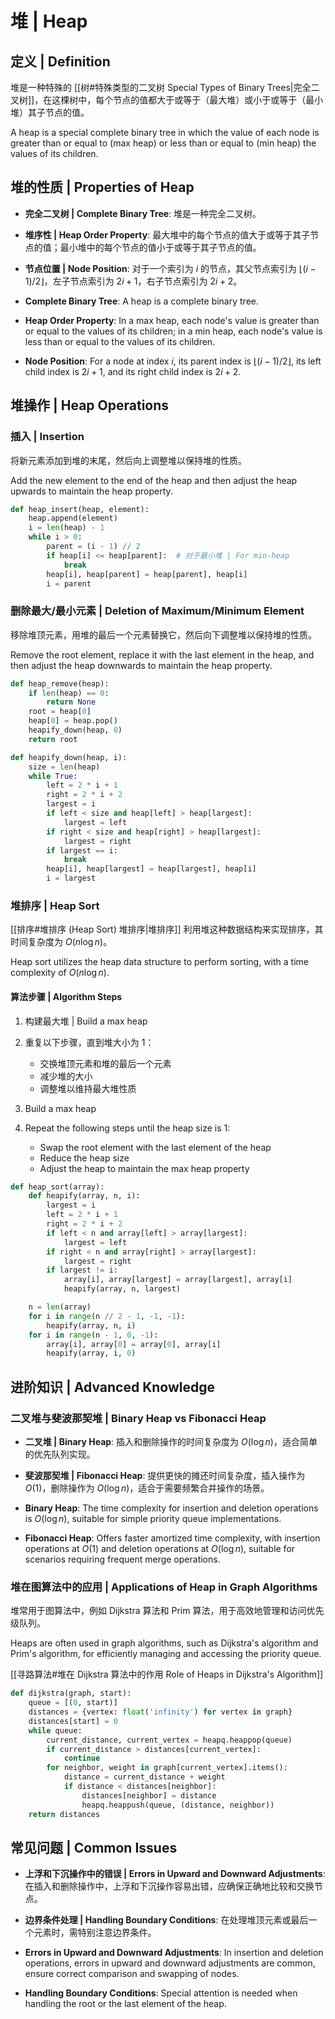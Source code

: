 # 堆 | Heap

## 定义 | Definition

堆是一种特殊的 [[树#特殊类型的二叉树 Special Types of Binary Trees|完全二叉树]]，在这棵树中，每个节点的值都大于或等于（最大堆）或小于或等于（最小堆）其子节点的值。

A heap is a special complete binary tree in which the value of each node is greater than or equal to (max heap) or less than or equal to (min heap) the values of its children.

## 堆的性质 | Properties of Heap

- **完全二叉树 | Complete Binary Tree**: 堆是一种完全二叉树。
- **堆序性 | Heap Order Property**: 最大堆中的每个节点的值大于或等于其子节点的值；最小堆中的每个节点的值小于或等于其子节点的值。
- **节点位置 | Node Position**: 对于一个索引为 $i$ 的节点，其父节点索引为 $\lfloor (i-1)/2 \rfloor$，左子节点索引为 $2i+1$，右子节点索引为 $2i+2$。

- **Complete Binary Tree**: A heap is a complete binary tree.
- **Heap Order Property**: In a max heap, each node's value is greater than or equal to the values of its children; in a min heap, each node's value is less than or equal to the values of its children.
- **Node Position**: For a node at index $i$, its parent index is $\lfloor (i-1)/2 \rfloor$, its left child index is $2i+1$, and its right child index is $2i+2$.

## 堆操作 | Heap Operations

### 插入 | Insertion

将新元素添加到堆的末尾，然后向上调整堆以保持堆的性质。

Add the new element to the end of the heap and then adjust the heap upwards to maintain the heap property.

```python
def heap_insert(heap, element):
    heap.append(element)
    i = len(heap) - 1
    while i > 0:
        parent = (i - 1) // 2
        if heap[i] <= heap[parent]:  # 对于最小堆 | For min-heap
            break
        heap[i], heap[parent] = heap[parent], heap[i]
        i = parent
```

### 删除最大/最小元素 | Deletion of Maximum/Minimum Element

移除堆顶元素，用堆的最后一个元素替换它，然后向下调整堆以保持堆的性质。

Remove the root element, replace it with the last element in the heap, and then adjust the heap downwards to maintain the heap property.

```python
def heap_remove(heap):
    if len(heap) == 0:
        return None
    root = heap[0]
    heap[0] = heap.pop()
    heapify_down(heap, 0)
    return root

def heapify_down(heap, i):
    size = len(heap)
    while True:
        left = 2 * i + 1
        right = 2 * i + 2
        largest = i
        if left < size and heap[left] > heap[largest]:
            largest = left
        if right < size and heap[right] > heap[largest]:
            largest = right
        if largest == i:
            break
        heap[i], heap[largest] = heap[largest], heap[i]
        i = largest
```

### 堆排序 | Heap Sort

[[排序#堆排序 (Heap Sort) 堆排序|堆排序]] 利用堆这种数据结构来实现排序，其时间复杂度为 $O(n \log n)$。

Heap sort utilizes the heap data structure to perform sorting, with a time complexity of $O(n \log n)$.

#### 算法步骤 | Algorithm Steps

1. 构建最大堆 | Build a max heap
2. 重复以下步骤，直到堆大小为 1：
   - 交换堆顶元素和堆的最后一个元素
   - 减少堆的大小
   - 调整堆以维持最大堆性质

1. Build a max heap
2. Repeat the following steps until the heap size is 1:
   - Swap the root element with the last element of the heap
   - Reduce the heap size
   - Adjust the heap to maintain the max heap property

```python
def heap_sort(array):
    def heapify(array, n, i):
        largest = i
        left = 2 * i + 1
        right = 2 * i + 2
        if left < n and array[left] > array[largest]:
            largest = left
        if right < n and array[right] > array[largest]:
            largest = right
        if largest != i:
            array[i], array[largest] = array[largest], array[i]
            heapify(array, n, largest)

    n = len(array)
    for i in range(n // 2 - 1, -1, -1):
        heapify(array, n, i)
    for i in range(n - 1, 0, -1):
        array[i], array[0] = array[0], array[i]
        heapify(array, i, 0)
```

## 进阶知识 | Advanced Knowledge

### 二叉堆与斐波那契堆 | Binary Heap vs Fibonacci Heap

- **二叉堆 | Binary Heap**: 插入和删除操作的时间复杂度为 $O(\log n)$，适合简单的优先队列实现。
- **斐波那契堆 | Fibonacci Heap**: 提供更快的摊还时间复杂度，插入操作为 $O(1)$，删除操作为 $O(\log n)$，适合于需要频繁合并操作的场景。

- **Binary Heap**: The time complexity for insertion and deletion operations is $O(\log n)$, suitable for simple priority queue implementations.
- **Fibonacci Heap**: Offers faster amortized time complexity, with insertion operations at $O(1)$ and deletion operations at $O(\log n)$, suitable for scenarios requiring frequent merge operations.

### 堆在图算法中的应用 | Applications of Heap in Graph Algorithms

堆常用于图算法中，例如 Dijkstra 算法和 Prim 算法，用于高效地管理和访问优先级队列。

Heaps are often used in graph algorithms, such as Dijkstra's algorithm and Prim's algorithm, for efficiently managing and accessing the priority queue.

[[寻路算法#堆在 Dijkstra 算法中的作用 Role of Heaps in Dijkstra's Algorithm]]

``` python
def dijkstra(graph, start):
    queue = [(0, start)]
    distances = {vertex: float('infinity') for vertex in graph}
    distances[start] = 0
    while queue:
        current_distance, current_vertex = heapq.heappop(queue)
        if current_distance > distances[current_vertex]:
            continue
        for neighbor, weight in graph[current_vertex].items():
            distance = current_distance + weight
            if distance < distances[neighbor]:
                distances[neighbor] = distance
                heapq.heappush(queue, (distance, neighbor))
    return distances
```

## 常见问题 | Common Issues

- **上浮和下沉操作中的错误 | Errors in Upward and Downward Adjustments**: 在插入和删除操作中，上浮和下沉操作容易出错，应确保正确地比较和交换节点。
- **边界条件处理 | Handling Boundary Conditions**: 在处理堆顶元素或最后一个元素时，需特别注意边界条件。

- **Errors in Upward and Downward Adjustments**: In insertion and deletion operations, errors in upward and downward adjustments are common, ensure correct comparison and swapping of nodes.
- **Handling Boundary Conditions**: Special attention is needed when handling the root or the last element of the heap.
